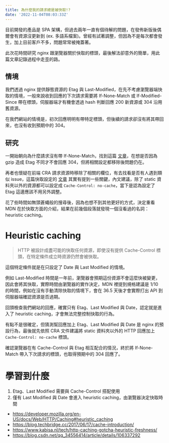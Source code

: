 ```yaml
---
title: 為什麼我的請求總是被快取!?
date: '2022-11-04T08:03:33Z'
---
```


目前開發的產品是 SPA 架構，但過去兩年一直有個待解的問題，在發佈新版後偶爾會有資源沒更新到 (ex. 多語系檔案)。曾經有試著調整，但因為不是每次都會發生，加上目前客戶不多，問題常常被掩蓋著。

此次花時間研究 nginx 跟瀏覽器關於快取的標頭，最後解法卻意外的簡單，用此篇文章記錄過程中走歪的路。

## 情境

我們透過 nginx 提供靜態資源的 Etag 與 Last-Modified，在先不考慮瀏覽器端快取的情境，一般來說收到回應的下次請求需要將 If-None-Match 或 If-Modified-Since 帶在標頭，伺服器端才有機會透過 hash 判斷回應 200 新資源或 304 沿用舊資源。

在我們網站的情境是，初次回應明明有帶特定標頭，但後續的請求卻沒有將其帶回來，也沒有收到預期中的 304。

## 研究

一開始朝向為什麼請求沒有帶 If-None-Match，找到這篇 [文章](https://stackoverflow.com/questions/15900548/why-browser-does-not-send-if-none-match-header)，在想是否因為 gzip 造成 Etag 不同才不會回應 304，但將相關設定都移除後問題仍在。

再者也懷疑在前端 CRA 請求資源時移除了相關的欄位，有去找看是否有人遇到類似 issue，這篇快取設定的 [文章](https://create-react-app.dev/docs/production-build/#static-file-caching) 其實有提到一些關鍵，內文建議，除了 static 資料夾以外的資源都可以設定成 `Cache-Control: no-cache`，當下是認為設定了 Etag 這邊應該不用另外調整。

花了些時間如無頭蒼蠅般的搜尋後，因為也想不到其他更好的方式，決定重看 MDN 在於快取方面的介紹，結果在前幾個段落就發現一個沒看過的名詞：heuristic caching。

# Heuristic caching

> HTTP 被設計成盡可能的快取任何資源，即使沒有提供 Cache-Control 標頭，在特定條件成立時資源仍然會被快取。

這個特定條件就是在只設定了 Date 與 Last Modified 的情境。

例如 Last-Modified 時間是一年前，瀏覽器會預期這份資源不會這麼快被變更，因此會將其快取，實際時間由瀏覽器的實作決定，MDN 裡提到規格建議是 1/10 的時間，例如在沒有手動清除快取的情境下，會在 36.5 天後才會實際打出 API 到伺服器端確認資源是否過期。

回頭檢查我們網站的回應，確實只有 Etag、Last Modified 與 Date，認定就是進入了 heuristic caching，才會無法完整控制快取的行為。

有點不是很確定，但猜測幫回應加上 Etag、Last Modified 與 Date 是 nginx 的預設行為，最後就先依照 CRA 文件建議將 static 資料夾以外的 HTTP 回應加上 `Cache-Control: no-cache` 標頭。

確認瀏覽器在有 Cache-Control 與 Etag 相互配合的情況，終於將 If-None-Match 帶入下次請求的標頭，也取得預期中的 304 回應了。

# 學習到什麼

1. Etag、Last Modified 需要與 Cache-Control 搭配使用
2. 僅有 Last Modified 與 Date 會進入 heuristic caching，由瀏覽器決定快取時間

- https://developer.mozilla.org/en-US/docs/Web/HTTP/Caching#heuristic_caching
- https://blog.techbridge.cc/2017/06/17/cache-introduction/
- https://www.kabisa.nl/tech/http-caching-gotcha-heuristic-freshness/
- https://blog.csdn.net/qq_34556414/article/details/106337292
